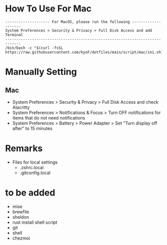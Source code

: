 # How To Use For Mac
```
-------------------- For MacOS, please run the following --------------------
System Preferences > Security & Privacy > Full Disk Access and add Terminal
-----------------------------------------------------------------------------
/bin/bash -c "$(curl -fsSL https://raw.githubusercontent.com/kyoF/dotfiles/main/script/mac/ini.sh)"
```

# Manually Setting
## Mac
* System Preferences > Security & Privacy > Full Disk Access and check Alacritty
* System Preferences > Notifications & Focus > Turn OFF notifications for items that do not need notifications
* System Preferences > Battery > Power Adapter > Set "Turn display off after" to 15 minutes

# Remarks
* Files for local settings
    * .zshrc.local
    * .gitconfig.local

# to be added
* mise
* brewfile
* sheldon
* rust install shell script
* git
* shell
* chezmoi
